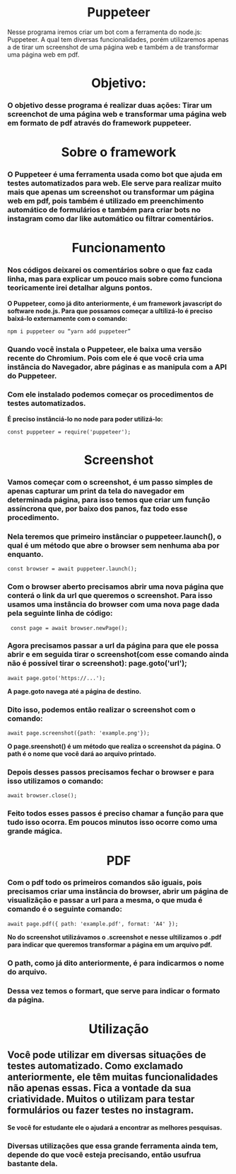 <h1 style="text-align: center;"> Puppeteer </h1>
Nesse programa iremos criar um bot com a ferramenta do node.js: Puppeteer. A qual tem diversas funcionalidades, porém utilizaremos apenas a de tirar um screenshot de uma página web e também a de transformar uma página web em pdf. 

<h1 style="text-align: center;"> Objetivo: </h1>

  ### O objetivo desse programa é realizar duas ações: Tirar um screenchot de uma página web e transformar uma página web em formato de pdf através do framework puppeteer.

<h1 style="text-align: center;"> Sobre o framework </h1>

  ### O Puppeteer é uma ferramenta usada como bot que ajuda em testes automatizados para web. Ele serve para realizar muito mais que apenas um screenshot ou transformar um página web em pdf, pois também é utilizado em preenchimento automático de formulários e também para criar bots no instagram como dar like automático ou filtrar comentários.

<h1 style="text-align: center;"> Funcionamento </h1>

  ### Nos códigos deixarei os comentários sobre o que faz cada linha, mas para explicar um pouco mais sobre como funciona teoricamente irei detalhar alguns pontos.

**O Puppeteer, como já dito anteriormente, é um framework javascript do software node.js. Para que possamos começar a ultilizá-lo é preciso baixá-lo externamente com o comando:** 
```
npm i puppeteer ou “yarn add puppeteer”
```
  ### Quando você instala o Puppeteer, ele baixa uma versão recente do Chromium. Pois com ele é que você cria uma instância do Navegador, abre páginas e as manipula com a API do Puppeteer.

  ### Com ele instalado podemos começar os procedimentos de testes automatizados.

**É preciso instânciá-lo no node para poder utilizá-lo:**
```
const puppeteer = require('puppeteer');
```

<h1 style="text-align: center;"> Screenshot </h1>

  ### Vamos começar com o screenshot, é um passo simples de apenas capturar um print da tela do navegador em determinada página, para isso temos que criar um função assíncrona que, por baixo dos panos, faz todo esse procedimento. 

  ### Nela teremos que primeiro instânciar o puppeteer.launch(), o qual é um método que abre o browser sem nenhuma aba por enquanto.

```
const browser = await puppeteer.launch();
```

  ### Com o browser aberto precisamos abrir uma nova página que conterá o link da url que queremos o screenshot. Para isso usamos uma instância do browser com uma nova page dada pela seguinte linha de código: 

```
 const page = await browser.newPage();
```

  ### Agora precisamos passar a url da página para que ele possa abrir e em seguida tirar o screenshot(com esse comando ainda não é possível tirar o screenshot): page.goto('url');
```
await page.goto('https://...');
```

**A page.goto navega até a página de destino.**

  ### Dito isso, podemos então realizar o screenshot com o comando: 
```
await page.screenshot({path: 'example.png'});
```
**O page.sreenshot() é um método que realiza o screenshot da página. O path é o nome que você dará ao arquivo printado.**

  ### Depois desses passos precisamos fechar o browser e para isso utilizamos o comando:
```
await browser.close();
```
  ### Feito todos esses passos é preciso chamar a função para que tudo isso ocorra. Em poucos minutos isso ocorre como uma grande mágica.

<h1 style="text-align: center;"> PDF </h1>


  ### Com o pdf todo os primeiros comandos são iguais, pois precisamos criar uma instância do browser, abrir um página de visualizãção e passar a url para a mesma, o que muda é comando é o seguinte comando:
```
await page.pdf({ path: 'example.pdf', format: 'A4' });
```
**No do screenshot utilizávamos o .screenshot e nesse ultilizamos o .pdf para indicar que queremos transformar a página em um arquivo pdf.**

  ### O path, como já dito anteriormente, é para indicarmos o nome do arquivo. 
  ### Dessa vez temos o formart, que serve para indicar o formato da página. 


<h1 style="text-align: center;"> Utilização </h1>

  ## Você pode utilizar em diversas situações de testes automatizado. Como exclamado anteriormente, ele têm muitas funcionalidades não apenas essas. Fica a vontade da sua criatividade. Muitos o utilizam para testar formulários ou fazer testes no instagram.
  
**Se você for estudante ele o ajudará a encontrar as melhores pesquisas.**

  ### Diversas utilizações que essa grande ferramenta ainda tem, depende do que você esteja precisando, então usufrua bastante dela.
